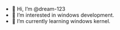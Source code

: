 - 👋 Hi, I’m @dream-123
- 👀 I’m interested in windows development.
- 🌱 I’m currently learning windows kernel.

<!---
dream-123/dream-123 is a ✨ special ✨ repository because its `README.md` (this file) appears on your GitHub profile.
You can click the Preview link to take a look at your changes.
--->
